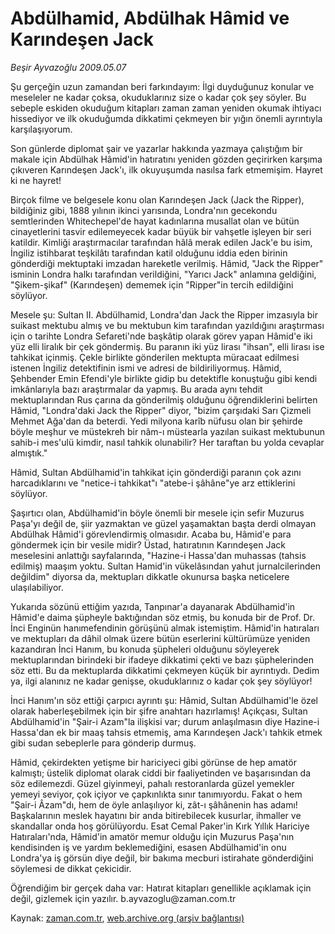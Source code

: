 # Abdülhamid, Abdülhak Hâmid ve Karındeşen Jack

*Beşir Ayvazoğlu 2009.05.07*

<tr><td class="metin" colspan="2" style="padding-top: 20px; padding-left: 5px; padding-right: 10px;">Şu gerçeğin uzun zamandan beri farkındayım: İlgi duyduğunuz konular ve meseleler ne kadar çoksa, okuduklarınız size o kadar çok şey söyler. Bu sebeple eskiden okuduğum kitapları zaman zaman yeniden okumak ihtiyacı hissediyor ve ilk okuduğumda dikkatimi çekmeyen bir yığın önemli ayrıntıyla karşılaşıyorum.</td></tr><tr><td class="metin" colspan="2" style="padding-top: 20px; padding-left: 5px; padding-right: 10px;"><p> Son günlerde diplomat şair ve yazarlar hakkında yazmaya çalıştığım bir makale için Abdülhak Hâmid'in hatıratını yeniden gözden geçirirken karşıma çıkıveren Karındeşen Jack'ı, ilk okuyuşumda nasılsa fark etmemişim. Hayret ki ne hayret!
<p>Birçok filme ve belgesele konu olan Karındeşen Jack (Jack the Ripper), bildiğiniz gibi, 1888 yılının ikinci yarısında, Londra'nın gecekondu semtlerinden Whitechepel'de hayat kadınlarına musallat olan ve bütün cinayetlerini tasvir edilemeyecek kadar büyük bir vahşetle işleyen bir seri katildir. Kimliği araştırmacılar tarafından hâlâ merak edilen Jack'e bu isim, İngiliz istihbarat teşkilâtı tarafından katil olduğunu iddia eden birinin gönderdiği mektuptaki imzadan hareketle verilmiş. Hâmid, "Jack the Ripper" isminin Londra halkı tarafından verildiğini, "Yarıcı Jack" anlamına geldiğini, "Şikem-şikaf" (Karındeşen) dememek için "Ripper"in tercih edildiğini söylüyor.
<p>Mesele şu: Sultan II. Abdülhamid, Londra'dan Jack the Ripper imzasıyla bir suikast mektubu almış ve bu mektubun kim tarafından yazıldığını araştırması için o tarihte Londra Sefareti'nde başkâtip olarak görev yapan Hâmid'e iki yüz elli liralık bir çek göndermiş. Bu paranın iki yüz lirası "ihsan", elli lirası ise tahkikat içinmiş. Çekle birlikte gönderilen mektupta müracaat edilmesi istenen İngiliz detektifinin ismi ve adresi de bildiriliyormuş. Hâmid, Şehbender Emin Efendi'yle birlikte gidip bu detektifle konuştuğu gibi kendi imkânlarıyla bazı araştırmalar da yapmış. Bu arada aynı tehdit mektuplarından Rus çarına da gönderilmiş olduğunu öğrendiklerini belirten Hâmid, "Londra'daki Jack the Ripper" diyor, "bizim çarşıdaki Sarı Çizmeli Mehmet Ağa'dan da beterdi. Yedi milyona karîb nüfusu olan bir şehirde böyle meşhur ve müstekreh bir nâm-ı müstearla yazılan suikast mektubunun sahib-i mes'ulü kimdir, nasıl tahkik olunabilir? Her taraftan bu yolda cevaplar almıştık."
<p>Hâmid, Sultan Abdülhamid'in tahkikat için gönderdiği paranın çok azını harcadıklarını ve "netice-i tahkikat"ı "atebe-i şâhâne"ye arz ettiklerini söylüyor.
<p>Şaşırtıcı olan, Abdülhamid'in böyle önemli bir mesele için sefir Muzurus Paşa'yı değil de, şiir yazmaktan ve güzel yaşamaktan başta derdi olmayan Abdülhak Hâmid'i görevlendirmiş olmasıdır. Acaba bu, Hâmid'e para göndermek için bir vesile midir? Üstad, hatıratının Karındeşen Jack meselesini anlattığı sayfalarında, "Hazine-i Hassa'dan muhassas (tahsis edilmiş) maaşım yoktu. Sultan Hamid'in vükelâsından yahut jurnalcilerinden değildim" diyorsa da, mektupları dikkatle okunursa başka neticelere ulaşılabiliyor.
<p>Yukarıda sözünü ettiğim yazıda, Tanpınar'a dayanarak Abdülhamid'in Hâmid'e daima şüpheyle baktığından söz etmiş, bu konuda bir de Prof. Dr. İnci Enginün hanımefendinin görüşünü almak istemiştim. Hâmid'in hatıraları ve mektupları da dâhil olmak üzere bütün eserlerini kültürümüze yeniden kazandıran İnci Hanım, bu konuda şüpheleri olduğunu söyleyerek mektuplarından birindeki bir ifadeye dikkatimi çekti ve bazı şüphelerinden söz etti. Bu da mektuplarda dikkatimi çekmeyen küçük bir ayrıntıydı. Dedim ya, ilgi alanınız ne kadar genişse, okuduklarınız o kadar çok şey söylüyor!
<p>İnci Hanım'ın söz ettiği çarpıcı ayrıntı şu: Hâmid, Sultan Abdülhamid'le özel olarak haberleşebilmek için bir şifre anahtarı hazırlamış! Açıkçası, Sultan Abdülhamid'in "Şair-i Azam"la ilişkisi var; durum anlaşılmasın diye Hazine-i Hassa'dan ek bir maaş tahsis etmemiş, ama Karındeşen Jack'ı tahkik etmek gibi sudan sebeplerle para gönderip durmuş.
<p>Hâmid, çekirdekten yetişme bir hariciyeci gibi görünse de hep amatör kalmıştı; üstelik diplomat olarak ciddi bir faaliyetinden ve başarısından da söz edilemezdi. Güzel giyinmeyi, pahalı restoranlarda güzel yemekler yemeyi seviyor, çok içiyor ve çapkınlıkta sınır tanımıyordu. Fakat o hem "Şair-i Âzam"dı, hem de öyle anlaşılıyor ki, zât-ı şâhânenin has adamı! Başkalarının meslek hayatını bir anda bitirebilecek kusurlar, ihmaller ve skandallar onda hoş görülüyordu. Esat Cemal Paker'in Kırk Yıllık Hariciye Hatıraları'nda, Hâmid'in amatör memur olduğu için Muzurus Paşa'nın kendisinden iş ve yardım beklemediğini, esasen Abdülhamid'in onu Londra'ya iş görsün diye değil, bir bakıma mecburi istirahate gönderdiğini söylemesi de dikkat çekicidir.
<p>Öğrendiğim bir gerçek daha var: Hatırat kitapları genellikle açıklamak için değil, gizlemek için yazılır. b.ayvazoglu@zaman.com.tr<br/></p></p></p></p></p></p></p></p></p></td></tr>

Kaynak: [zaman.com.tr](http://zaman.com.tr/yazar.do?yazino=845565), [web.archive.org (arşiv bağlantısı)](http://web.archive.org/web/20090724004831/http://www.zaman.com.tr:80/yazar.do?yazino=845565)

